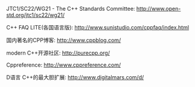 JTC1/SC22/WG21 - The C++ Standards Committee: http://www.open-std.org/jtc1/sc22/wg21/ 

C++ FAQ LITE(各国语言版): http://www.sunistudio.com/cppfaq/index.html 

国内著名的CPP博客: http://www.cppblog.com/

modern C++开源社区: http://purecpp.org/

Cppreference: http://www.cppreference.com/ 

D语言 C++的最大胆扩展: http://www.digitalmars.com/d/ 


